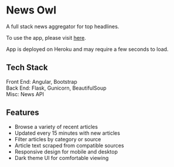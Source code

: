 # News Owl
A full stack news aggregator for top headlines.

To use the app, please visit [here](https://news-owl.herokuapp.com/).

App is deployed on Heroku and may require a few seconds to load.

## Tech Stack
Front End: Angular, Bootstrap <br>
Back End: Flask, Gunicorn, BeautifulSoup <br>
Misc: News API

## Features
- Browse a variety of recent articles
- Updated every 15 minutes with new articles
- Filter articles by category or source
- Article text scraped from compatible sources
- Responsive design for mobile and desktop
- Dark theme UI for comfortable viewing
